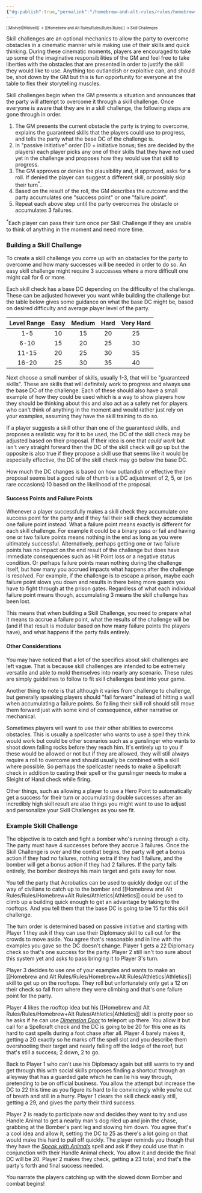 ```yaml
---
{"dg-publish":true,"permalink":"/homebrew-and-alt-rules/rules/homebrew-alt-rules/skill-challenges/"}
---
```


<sup><sup>[[Mistveil\|Mistveil]] → [[Homebrew and Alt Rules/Rules/Rules\|Rules]] → Skill Challenges</sup></sup>

Skill challenges are an optional mechanics to allow the party to overcome obstacles in a cinematic manner while making use of their skills and quick thinking. During these cinematic moments, players are encouraged to take up some of the imaginative responsibilities of the GM and feel free to take liberties with the obstacles that are presented in order to justify the skill they would like to use. Anything too outlandish or exploitive can, and should be, shot down by the GM but this is fun opportunity for everyone at the table to flex their storytelling muscles.

Skill challenges begin when the GM presents a situation and announces that the party will attempt to overcome it through a skill challenge. Once everyone is aware that they are in a skill challenge, the following steps are gone through in order.

1. The GM presents the current obstacle the party is trying to overcome, explains the guaranteed skills that the players could use to progress, and tells the party what the base DC of the challenge is.
2. In "passive initiative" order (10 + initiative bonus; ties are decided by the players) each player picks any one of their skills that they have not used yet in the challenge and proposes how they would use that skill to progress.
3. The GM approves or denies the plausibility and, if approved, asks for a roll. If denied the player can suggest a different skill, or possibly skip their turn<sup>*</sup>.
4. Based on the result of the roll, the GM describes the outcome and the party accumulates one "success point" or one "failure point".
5. Repeat each above step until the party overcomes the obstacle or accumulates 3 failures.

<sup>*</sup>Each player can pass their turn once per Skill Challenge if they are unable to think of anything in the moment and need more time.
<br>
### Building a Skill Challenge
To create a skill challenge you come up with an obstacles for the party to overcome and how many successes will be needed in order to do so. An easy skill challenge might require 3 successes where a more difficult one might call for 6 or more.

Each skill check has a base DC depending on the difficulty of the challenge. These can be adjusted however you want while building the challenge but the table below gives some guidance on what the base DC might be, based on desired difficulty and average player level of the party.

| Level Range | Easy | Medium | Hard | Very Hard |
|:-----------:|:----:|:------:|:----:|:---------:|
|     1-5     |  10  |   15   |  20  |    25     |
|    6-10     |  15  |   20   |  25  |    30     |
|    11-15    |  20  |   25   |  30  |    35     |
|    16-20    |  25  |   30   |  35  |    40     |

Next choose a small number of skills, usually 1-3, that will be "guaranteed skills". These are skills that will definitely work to progress and always use the base DC of the challenge. Each of these should also have a small example of how they could be used which is a way to show players how they should be thinking about this and also act as a safety net for players who can't think of anything in the moment and would rather just rely on your examples, assuming they have the skill training to do so.

If a player suggests a skill other than one of the guaranteed skills, and proposes a realistic way for it to be used, the DC of the skill check may be adjusted based on their proposal. If their idea is one that *could work* but isn't very straight forward then the DC of the skill check will go up but the opposite is also true if they propose a skill use that seems like it would be especially effective, the DC of the skill check may go below the base DC.

How much the DC changes is based on how outlandish or effective their proposal seems but a good rule of thumb is a DC adjustment of 2, 5, or (on rare occasions) 10 based on the likelihood of the proposal. 
<br>
#### Success Points and Failure Points
Whenever a player successfully makes a skill check they accumulate one success point for the party and if they fail their skill check they accumulate one failure point instead. What a failure point means exactly is different for each skill challenge. For example it could be a binary pass or fail and having one or two failure points means nothing in the end as long as you were ultimately successful. Alternatively, perhaps getting one or two failure points has no impact on the end result of the challenge but does have immediate consequences such as Hit Point loss or a negative status condition. Or perhaps failure points mean nothing during the challenge itself, but how many you accrued impacts what happens after the challenge is resolved. For example, if the challenge is to escape a prison, maybe each failure point slows you down and results in there being more guards you have to fight through at the prison gates. Regardless of what each individual failure point means though, accumulating 3 means the skill challenge has been lost. 

This means that when building a Skill Challenge, you need to prepare what it means to accrue a failure point, what the results of the challenge will be (and if that result is modular based on how many failure points the players have), and what happens if the party fails entirely.

#### Other Considerations
You may have noticed that a lot of the specifics about skill challenges are left vague. That is because skill challenges are intended to be extremely versatile and able to mold themselves into nearly any scenario. These rules are simply guidelines to follow to fit skill challenges best into your game.

Another thing to note is that although it varies from challenge to challenge, but generally speaking players should "fail forward" instead of hitting a wall when accumulating a failure points. So failing their skill roll should still move them forward just with some kind of consequence, either narrative or mechanical.

Sometimes players will want to use their other abilities to overcome obstacles. This is usually a spellcaster who wants to use a spell they think would work but could be other scenarios such as a gunslinger who wants to shoot down falling rocks before they reach him. It's entirely up to you if these would be allowed or not but if they are allowed, they will still always require a roll to overcome and should usually be combined with a skill where possible. So perhaps the spellcaster needs to make a Spellcraft check in addition to casting their spell or the gunslinger needs to make a Sleight of Hand check while firing.

Other things, such as allowing a player to use a Hero Point to automatically get a success for their turn or accumulating double successes after an incredibly high skill result are also things you might want to use to adjust and personalize your Skill Challenges as you see fit.
<br>
### Example Skill Challenge
The objective is to catch and fight a bomber who's running through a city. The party must have 4 successes before they accrue 3 failures. Once the Skill Challenge is over and the combat begins, the party will get a bonus action if they had no failures, nothing extra if they had 1 failure,  and the bomber will get a bonus action if they had 2 failures. If the party fails entirely, the bomber destroys his main target and gets away for now.

You tell the party that Acrobatics can be used to quickly dodge out of the way of civilians to catch up to the bomber and [[Homebrew and Alt Rules/Rules/Homebrew+Alt Rules/Athletics\|Athletics]] could be used to climb up a building quick enough to get an advantage by taking to the rooftops. And you tell them that the base DC is going to be 15 for this skill challenge.

The turn order is determined based on passive initiative and starting with Player 1 they ask if they can use their Diplomacy skill to call out for the crowds to move aside. You agree that's reasonable and in line with the examples you gave so the DC doesn't change. Player 1 gets a 22 Diplomacy check so that's one success for the party. Player 2 still isn't too sure about this system yet and asks to pass bringing it to Player 3's turn.

Player 3 decides to use one of your examples and wants to make an [[Homebrew and Alt Rules/Rules/Homebrew+Alt Rules/Athletics\|Athletics]] skill to get up on the rooftops. They roll but unfortunately only get a 12 on their check so fall from where they were climbing and that's one failure point for the party.

Player 4 likes the rooftop idea but his [[Homebrew and Alt Rules/Rules/Homebrew+Alt Rules/Athletics\|Athletics]] skill is pretty poor so he asks if he can use [*Dimension Door*](https://www.d20pfsrd.com/magic/all-spells/d/dimension-door/) to teleport up there. You allow it but call for a Spellcraft check and the DC is going to be 20 for this one as its hard to cast spells during a foot chase after all. Player 4 barely makes it, getting a 20 exactly so he marks off the spell slot and you describe them overshooting their target and nearly falling off the ledge of the roof, but that's still a success; 2 down, 2 to go.

Back to Player 1 who can't use his Diplomacy again but still wants to try and get through this with social skills proposes finding a shortcut through an alleyway that has a guarded gate which he can lie his way through, pretending to be on official business. You allow the attempt but increase the DC to 22 this time as you figure its hard to lie convincingly while you're out of breath and still in a hurry. Player 1 clears the skill check easily still, getting a 29, and gives the party their third success.

Player 2 is ready to participate now and decides they want to try and use Handle Animal to get a nearby man's dog riled up and join the chase, grabbing at the Bomber's pant leg and slowing him down. You agree that's a cool idea and allow it, setting the DC to 25 as there's a lot going on that would make this hard to pull off quickly. The player reminds you though that they have the *[Speak with Animals](https://www.d20pfsrd.com/magic/all-spells/s/speak-with-animals/)* spell and ask if they could use that in conjunction with their Handle Animal check. You allow it and decide the final DC will be 20. Player 2 makes they check, getting a 23 total, and that's the party's forth and final success needed.

You narrate the players catching up with the slowed down Bomber and combat begins!
